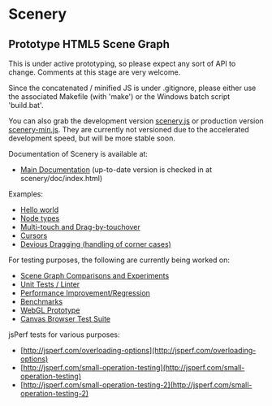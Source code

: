 
Scenery
=======

Prototype HTML5 Scene Graph
---------------------------

This is under active prototyping, so please expect any sort of API to change. Comments at this stage are very welcome.

Since the concatenated / minified JS is under .gitignore, please either use the
associated Makefile (with 'make') or the Windows batch script 'build.bat'.

You can also grab the development version [scenery.js](http://phet.colorado.edu/files/scenery/scenery.js) or production version
[scenery-min.js](http://phet.colorado.edu/files/scenery/scenery-min.js). They are currently not versioned due to the accelerated
development speed, but will be more stable soon.

Documentation of Scenery is available at:
* [Main Documentation](http://phet.colorado.edu/files/scenery/doc/) (up-to-date version is checked in at scenery/doc/index.html)

Examples:
* [Hello world](http://phet.colorado.edu/files/scenery/examples/hello-world.html)
* [Node types](http://phet.colorado.edu/files/scenery/examples/nodes.html)
* [Multi-touch and Drag-by-touchover](http://phet.colorado.edu/files/scenery/examples/multi-touch.html)
* [Cursors](http://phet.colorado.edu/files/scenery/examples/cursors.html)
* [Devious Dragging (handling of corner cases)](http://phet.colorado.edu/files/scenery/examples/devious-drag.html)

For testing purposes, the following are currently being worked on:
* [Scene Graph Comparisons and Experiments](http://phet.colorado.edu/files/scenery/tests/easel-performance/easel-tests.html)
* [Unit Tests / Linter](http://phet.colorado.edu/files/scenery/tests/unit-tests/unit-tests.html)
* [Performance Improvement/Regression](http://phet.colorado.edu/files/scenery/tests/benchmarks/performance-tests.html)
* [Benchmarks](http://phet.colorado.edu/files/scenery/tests/benchmarks/benchmarks.html)
* [WebGL Prototype](http://phet.colorado.edu/files/scenery/tests/webgl-test/webgl-test.html)
* [Canvas Browser Test Suite](http://phet.colorado.edu/files/scenery/tests/browsers/canvas-test-suite.html)

jsPerf tests for various purposes:
* [http://jsperf.com/overloading-options](http://jsperf.com/overloading-options)
* [http://jsperf.com/small-operation-testing](http://jsperf.com/small-operation-testing)
* [http://jsperf.com/small-operation-testing-2](http://jsperf.com/small-operation-testing-2)
